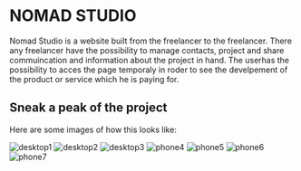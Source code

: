 # NOMAD STUDIO

Nomad Studio is a website built from the freelancer to the freelancer. There any freelancer have the possibility to manage contacts, project and share commuincation and information about the project in hand. The userhas the possibility to acces the page temporaly in roder to see the develpement of the product or service which he is paying for.

## Sneak a peak of the project

Here are some images of how this looks like:

![desktop1](./readmeFiles/1.png "Desktop 1")
![desktop2](./readmeFiles/2.png "Desktop 1")
![desktop3](./readmeFiles/3.png "Desktop 1")
![phone4](./readmeFiles/4.png "phone4")
![phone5](./readmeFiles/5.png "phone5")
![phone6](./readmeFiles/6.png "phone6")
![phone7](./readmeFiles/7.png "phone7")
